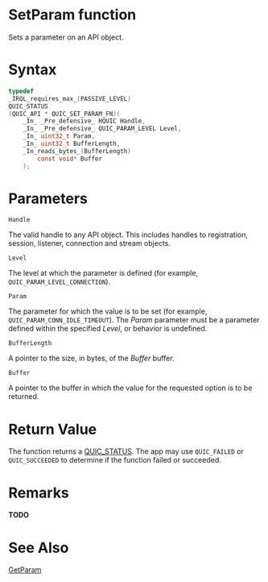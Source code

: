 SetParam function
======

Sets a parameter on an API object.

# Syntax

```C
typedef
_IRQL_requires_max_(PASSIVE_LEVEL)
QUIC_STATUS
(QUIC_API * QUIC_SET_PARAM_FN)(
    _In_ _Pre_defensive_ HQUIC Handle,
    _In_ _Pre_defensive_ QUIC_PARAM_LEVEL Level,
    _In_ uint32_t Param,
    _In_ uint32_t BufferLength,
    _In_reads_bytes_(BufferLength)
        const void* Buffer
    );
```

# Parameters

`Handle`

The valid handle to any API object. This includes handles to registration, session, listener, connection and stream objects.

`Level`

The level at which the parameter is defined (for example, `QUIC_PARAM_LEVEL_CONNECTION`).

`Param`

The parameter for which the value is to be set (for example, `QUIC_PARAM_CONN_IDLE_TIMEOUT`). The *Param* parameter must be a parameter defined within the specified *Level*, or behavior is undefined.

`BufferLength`

A pointer to the size, in bytes, of the *Buffer* buffer.

`Buffer`

A pointer to the buffer in which the value for the requested option is to be returned.

# Return Value

The function returns a [QUIC_STATUS](QUIC_STATUS.md). The app may use `QUIC_FAILED` or `QUIC_SUCCEEDED` to determine if the function failed or succeeded.

# Remarks

**TODO**

# See Also

[GetParam](GetParam.md)<br>

